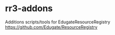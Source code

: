 rr3-addons
==========

Additions scripts/tools for EdugateResourceRegistry https://github.com/Edugate/ResourceRegistry


